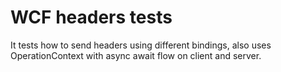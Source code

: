 # WCF headers tests
It tests how to send headers using different bindings, also uses OperationContext with async await flow on client and server.